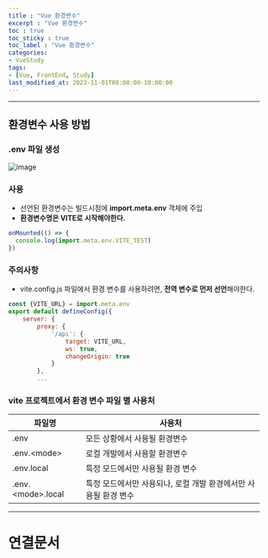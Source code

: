 ```yaml
---
title : "Vue 환경변수"
excerpt : "Vue 환경변수"
toc : true
toc_sticky : true
toc_label : "Vue 환경변수"
categories:
- VueStudy
tags:
- [Vue, FrontEnd, Study]
last_modified_at: 2023-11-01T08:00:00-10:00:00
---
```

  
---
  
## 환경변수 사용 방법
  
### .env 파일 생성
  
![image](../../assets/images/VueENVFile.png)
  
### 사용
- 선언된 환경변수는 빌드시점에 **import.meta.env** 객체에 주입
- **환경변수명은 VITE로 시작해야한다.**
  
```javascript
onMounted(() => {  
  console.log(import.meta.env.VITE_TEST)  
})
```
  
### 주의사항
- vite.config.js 파일에서 환경 변수를 사용하려면, **전역 변수로 먼저 선언**해야한다.
  
```javascript
const {VITE_URL} = import.meta.env  
export default defineConfig({  
    server: {  
        proxy: {  
            '/api': {  
                target: VITE_URL,  
                ws: true,  
                changeOrigin: true  
            }  
        },
        ...
```
  
### vite 프로젝트에서 환경 변수 파일 별 사용처
  
|파일명|사용처|
|---|---|
|.env|모든 상황에서 사용될 환경변수|
|.env.\<mode\>|로컬 개발에서 사용할 환경변수|
|.env.local|특정 모드에서만 사용될 환경 변수|
|.env.\<mode\>.local|특정 모드에서만 사용되나, 로컬 개발 환경에서만 사용될 환경 변수|

---
  
# 연결문서

